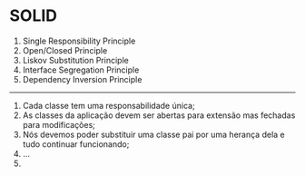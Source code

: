 # SOLID

1. Single Responsibility Principle
2. Open/Closed Principle
3. Liskov Substitution Principle
4. Interface Segregation Principle
5. Dependency Inversion Principle

---------------

1. Cada classe tem uma responsabilidade única;
2. As classes da aplicação devem ser abertas para extensão mas fechadas para modificações;
3. Nós devemos poder substituir uma classe pai por uma herança dela e tudo continuar funcionando;
4. ...
5. 
